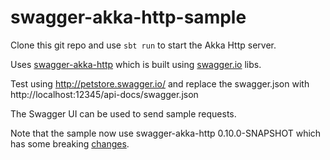 # swagger-akka-http-sample

Clone this git repo and use `sbt run` to start the Akka Http server.

Uses [swagger-akka-http](https://github.com/swagger-akka-http/swagger-akka-http) which is built using [swagger.io](http://swagger.io/) libs.

Test using http://petstore.swagger.io/ and replace the swagger.json with http://localhost:12345/api-docs/swagger.json

The Swagger UI can be used to send sample requests.

Note that the sample now use swagger-akka-http 0.10.0-SNAPSHOT which has some breaking [changes](https://github.com/swagger-akka-http/swagger-akka-http#breaking-changes-in-0100-snapshot).

